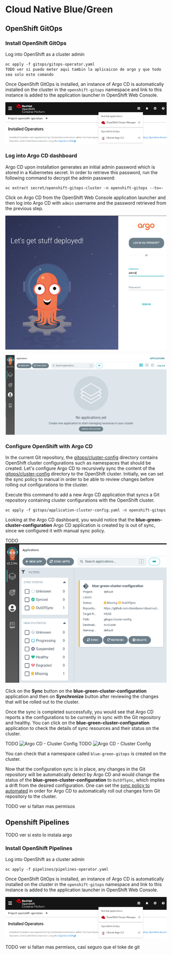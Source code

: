 # Cloud Native Blue/Green

## OpenShift GitOps 
### Install OpenShift GitOps 

Log into OpenShift as a cluster admin
```
oc apply -f gitops/gitops-operator.yaml
TODO ver si puedo meter aqui tambin la aplicaicon de argo y que todo sea solo este comando
```

Once OpenShift GitOps is installed, an instance of Argo CD is automatically installed on the cluster in the `openshift-gitops` namespace and link to this instance is added to the application launcher in OpenShift Web Console.

![Application Launcher](gitops/images/gitops-link.png)

### Log into Argo CD dashboard

Argo CD upon installation generates an initial admin password which is stored in a Kubernetes secret. In order to retrieve this password, run the following command to decrypt the admin password:

```
oc extract secret/openshift-gitops-cluster -n openshift-gitops --to=-
```

Click on Argo CD from the OpenShift Web Console application launcher and then log into Argo CD with `admin` username and the password retrieved from the previous step.

![Argo CD](gitops/images/ArgoCD-login.png)

![Argo CD](gitops/images/ArgoCD-UI.png)

### Configure OpenShift with Argo CD

In the current Git repository, the [gitops/cluster-config](gitops/cluster-config/) directory contains OpenShift cluster configurations such as namespaces that should be created. Let's configure Argo CD to recursively sync the content of the [gitops/cluster-config](gitops/cluster-config/) directory to the OpenShift cluster. Initially, we can set the sync policy to manual in order to be able to review changes before rolling out configurations to the cluster. 

Execute this command to add a new Argo CD application that syncs a Git repository containing cluster configurations with the OpenShift cluster.

```
oc apply -f gitops/application-cluster-config.yaml -n openshift-gitops
```

Looking at the Argo CD dashboard, you would notice that the **blue-green-cluster-configuration** Argo CD application is created by is out of sync, since we configured it with manual sync policy.

TODO
![Argo CD - Cluster Config](gitops/images/application-cluster-config-outofsync.png)

Click on the **Sync** button on the **blue-green-cluster-configuration** application and then on **Synchronize** button after reviewing the changes that will be rolled out to the cluster.

Once the sync is completed successfully, you would see that Argo CD reports a the configurations to be currently in sync with the Git repository and healthy. You can click on the **blue-green-cluster-configuration** application to check the details of sync resources and their status on the cluster. 

TODO
![Argo CD - Cluster Config](images/gitops-09.png)
TODO
![Argo CD - Cluster Config](images/gitops-10.png)

You can check that a namespace called `blue-green-gitops` is created on the cluster.

Now that the configuration sync is in place, any changes in the Git repository will be automatically detect by Argo CD and would change the status of the **blue-green-cluster-configuration** to `OutOfSync`, which implies a drift from the desired configuration. One can set the [sync policy to automated](https://argo-cd.readthedocs.io/en/stable/user-guide/auto_sync/) in order for Argo CD to automatically roll out changes form Git repository to the cluster. 

TODO ver si faltan mas permisos
## Openshift Pipelines

TODO ver si esto lo instala argo
### Install OpenShift Pipelines 

Log into OpenShift as a cluster admin
```
oc apply -f pipelines/pipelines-operator.yaml
```

Once OpenShift GitOps is installed, an instance of Argo CD is automatically installed on the cluster in the `openshift-gitops` namespace and link to this instance is added to the application launcher in OpenShift Web Console.

![Application Launcher](gitops/images/gitops-link.png)

TODO ver si faltan mas permisos, casi seguro que el toke de git
